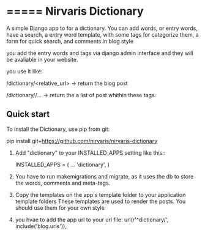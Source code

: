 =====
Nirvaris Dictionary
=====

A simple Django app to for a dictionary. You can add words, or entry words, have a search, a entry word template, 
with some tags for categorize them, a form for quick search, and comments in blog style

you add the entry words and tags via django admin interface and they will be avaliable in your website.

you use it like:

<your-url>/dictionary/<relative_url> -> return the blog post

<your-url>/dictionary/<tag>/<tag>... -> return the a list of post whithin these tags.


Quick start
-----------

To install the Dictionary, use pip from git:

pip install git+https://github.com/nirvaris/nirvaris-dictionary

1. Add "dictionary" to your INSTALLED_APPS setting like this::

    INSTALLED_APPS = (
        ...
        'dictionary',
    )

2. You have to run makemigrations and migrate, as it uses the db to store the words, oomments and meta-tags. 

3. Copy the templates on the app's template folder to your application template folders
	These templates are used to render the posts. You should use them for your own style
	
4. you hvae to add the app url to your url file:  url(r'^dictionary/', include('blog.urls')),